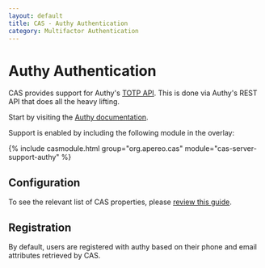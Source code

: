 ```yaml
---
layout: default
title: CAS - Authy Authentication
category: Multifactor Authentication
---
```


# Authy Authentication

CAS provides support for Authy's [TOTP API](http://docs.authy.com/totp.html). This is done
via Authy's REST API that does all the heavy lifting.

Start by visiting the [Authy documentation](https://www.authy.com/developers/).

Support is enabled by including the following module in the overlay:

{% include casmodule.html group="org.apereo.cas" module="cas-server-support-authy" %}

## Configuration

To see the relevant list of CAS properties, please [review this guide](../configuration/Configuration-Properties.html#authy).

## Registration

By default, users are registered with authy based on their phone and email attributes retrieved by CAS.
